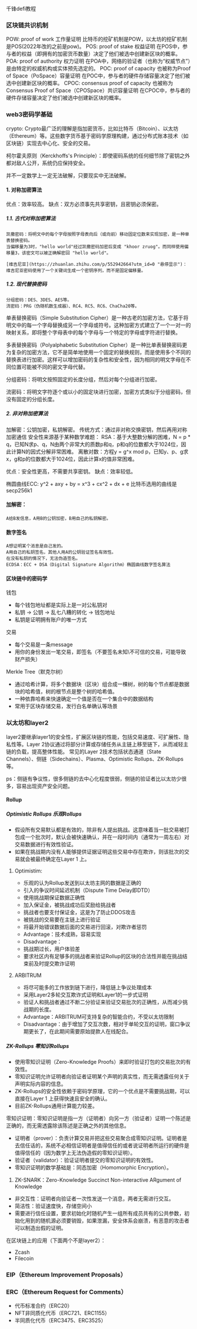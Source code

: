 千锋defi教程

### 区块链共识机制

POW: proof of work 工作量证明 比特币的挖矿机制是POW，以太坊的挖矿机制是POS(2022年改的之前是pow)。
POS: proof of stake 权益证明 在POS中，参与者的权益（即拥有的加密货币数量）决定了他们被选中创建新区块的概率。
POA: proof of authority 权力证明 在POA中，网络的验证者（也称为“权威节点”）是由特定的权威机构或实体预先选定的。
POC: proof of capacity 也被称为Proof of Space（PoSpace）容量证明 在POC中，参与者的硬件存储容量决定了他们被选中创建新区块的概率。
CPOC: consensus proof of capacity 也被称为Consensus Proof of Space（CPOSpace）共识容量证明 在CPOC中，参与者的硬件存储容量决定了他们被选中创建新区块的概率。

### web3密码学基础

crypto: Crypto最广泛的理解是指加密货币，比如比特币（Bitcoin）、以太坊（Ethereum）等。这些数字货币基于密码学原理构建，通过分布式账本技术（如区块链）实现去中心化、安全的交易。

柯尔霍夫原则（Kerckhoffs's Principle）：即使密码系统的任何细节除了密钥之外都对敌人公开，系统仍应保持安全。

并不一定数学上一定无法破解，只要现实中无法破解。

#### 1. 对称加密算法

优点：效率较高。
缺点：双方必须事先共享密钥，且密钥必须保密。

##### 1.1. 古代对称加密算法

```
凯撒密码：将明文中的每个字母按照字母表向后（或向前）移动固定位数来实现加密，是一种单表替换密码。
当偏移量为3时，"hello world"经过凯撒密码加密后变成 "khoor zruog"。而同样使用偏移量3，该密文可以被正确解密回 "hello world"。

[维吉尼亚](https://zhuanlan.zhihu.com/p/552942664?utm_id=0 "悬停显示")：维吉尼亚密码使用了一个关键词生成一个密钥序列，而不是固定偏移量。
```

##### 1.2. 现代替换密码

```
分组密码：DES、3DES、AES等。
流密码：PRG（伪随机数生成器）、RC4、RC5、RC6、ChaCha20等。
```

单表替换密码（Simple Substitution Cipher）是一种古老的加密方法，它基于将明文中的每一个字母替换成另一个字母或符号。这种加密方式建立了一个一对一的映射关系，即将整个字母表中的每个字母与一个特定的字母或字符进行替换。

多表替换密码（Polyalphabetic Substitution Cipher）是一种比单表替换密码更为复杂的加密方法，它不是简单地使用一个固定的替换规则，而是使用多个不同的替换表进行加密。这样可以增加密码的复杂性和安全性，因为相同的明文字母在不同位置可能被不同的密文字母代替。

分组密码：将明文按照固定的长度分组，然后对每个分组进行加密。

流密码：将明文字符逐个或以小的固定块进行加密，加密方式类似于分组密码，但没有固定的分组长度。

##### 2. 非对称加密算法

加解密：公钥加密，私钥解密。
传统方式：通过非对称交换密钥，然后再用对称加密通信
安全性来源基于某种数学难题：
    RSA：基于大整数分解的困难，N = p * q，已知N求p、q，N由两个非常大的质数p和q，p和q的位数都大于1024位，因此计算N的因式分解非常困难。
    离散对数：方程y = g^x mod p，已知y、p、g求x，g和p的位数都大于1024位，因此计算x的值非常困难。

优点：安全性更高，不需要共享密钥。
缺点：效率较低。

椭圆曲线ECC:
    y^2 + axy + by = x^3 + cx^2 + dx + e
    比特币选用的曲线是secp256k1

#### 加解密：
    A给B发信息，A用B的公钥加密，B用自己的私钥解密。

#### 数字签名
    A想证明某个消息是自己发的。
    A用自己的私钥签名，其他人用A的公钥验证签名有效性。
    在没有私钥的情况下，无法伪造签名。
    ECDSA：ECC + DSA（Digital Signature Algorithm）椭圆曲线数字签名算法

#### 区块链中的密码学

钱包
- 每个钱包地址都是实际上是一对公私钥对
- 私钥 -> 公钥 -> 乱七八糟的转化 -> 钱包地址
- 私钥是证明拥有账户的唯一方式

交易
- 每个交易是一条message
- 用你的身份发出一笔交易，即签名（不要签名未知\不可信的交易，可能导致财产损失）

Merkle Tree（默克尔树）
- 通过哈希计算，将多个数据块（区块）组合成一棵树，树的每个节点都是数据块的哈希值，树的根节点是整个树的哈希值。
- 一种依靠哈希来快速确定一个值是否在一个集合中的数据结构
- 常用于区块存储交易，发行白名单确认等场景

### 以太坊和layer2

layer2要继承layer1的安全性，扩展区块链的性能，包括交易速度、可扩展性、隐私性等。Layer 2协议通过将部分计算或存储任务从主链上移至链下，从而减轻主链的负载，提高整体性能。
常见的Layer 2技术包括状态通道（State Channels）、侧链（Sidechains）、Plasma、Optimistic Rollups、ZK-Rollups等。

ps：侧链有争议性，很多侧链的去中心化程度很弱，侧链的验证者比以太坊少很多，容易出现资产安全问题。

#### Rollup

##### Optimistic Rollups 乐观Rollups

- 假设所有交易默认都是有效的，除非有人提出挑战。这意味着当一批交易被打包成一个批次时，默认会被快速确认，并在一段时间内（通常为一周左右）对交易数据进行有效性验证。
- 如果在挑战期内没有人能够提供证据证明这些交易中存在欺诈，则该批次的交易就会被最终确定在Layer 1 上。

1. Optimistim:
   - 乐观的认为Rollup发送到以太坊主网的数据是正确的
   - 引入的争议时间延迟机制（Dispute Time Delay即DTD）
   - 使用挑战期保证数据正确性
   - 加入保证金，被挑战成功后奖励给挑战者
   - 挑战者也要支付保证金，这是为了防止DDOS攻击
   - 被挑战的交易要在主链上进行验证
   - 将最开始错误数据后面的交易进行回滚，对欺诈者惩罚
   - Advantage：技术成熟，容易实现
   - Disadvantage：
    - 挑战期过长，用户体验差
    - 要求社区内有足够多的挑战者来验证Rollup的区块的合法性并能在挑战结束前及时提交欺诈证明

2. ARBITRUM
   - 将尽可能多的工作放到链下进行，降低链上争议处理成本
   - 采用Layer2多轮交互欺诈式证明和Layer1的一步式证明
   - 验证人和挑战者通过不断二分验证来验证交易批次的正确性，从而减少挑战期的长度。
   - Advantage：ARBITRUM可支持复杂的智能合约，不受以太坊限制
   - Disadvantage：由于增加了交互次数，相对于单轮交互的证明，窗口争议期更长了，在此期间需要原始提款人在线配合。


##### ZK-Rollups 零知识Rollups

- 使用零知识证明（Zero-Knowledge Proofs）来即时验证打包的交易批次的有效性。
- 零知识证明允许证明者向验证者证明某个声明的真实性，而无需透露任何关于声明实际内容的信息。
- ZK-Rollups的安全性依赖于密码学原理，它的一个优点是不需要挑战期，可以直接在Layer 1 上获得快速且安全的确认。
- 目前ZK-Rollups通用计算能力较差。

零知识证明：零知识证明是指一方（证明者）向另一方（验证者）证明一个陈述是正确的，而无需透露除该陈述是正确之外的其他信息。
- 证明者（prover）：负责计算交易并把这些交易聚合成零知识证明。证明者是去信任话的，系统不必相信证明者是值得信任的或者说证明者所运行的硬件是值得信任的（因为数学上无法伪造假的零知识证明）。
- 验证者（validator）：验证证明者提交的零知识证明的有效性。
- 零知识证明的数学基础是：同态加密（Homomorphic Encryption）。

1. ZK-SNARK：Zero-Knowledge Succinct Non-interactive ARgument of Knowledge
- 非交互性：证明者向验证者一次性发送一个消息，两者无需进行交互。
- 简洁性：验证速度快，存储空间小
- 需要进行信任设置，要求初始化时随机产生一组所有成员共有的公共参数，初始化用到的随机源必须要销毁，如果泄漏，安全体系会崩溃，有恶意的攻击者可以制造出假的证明。
  
在区块链上的应用（下面两个不是layer2）：
- Zcash
- Filecoin

### EIP（Ethereum Improvement Proposals）

### ERC（Ethereum Request for Comments）
- 代币标准合约（ERC20）
- NFT非同质化代币（ERC721、ERC1155）
- 半同质化代币（ERC3475、ERC3525）